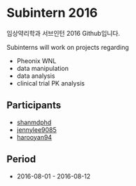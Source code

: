 # Subintern 2016
임상약리학과 서브인턴 2016 Github입니다.

Subinterns will work on projects regarding 
* Pheonix WNL
* data manipulation
* data analysis
* clinical trial PK analysis

## Participants
* [shanmdphd](https://github.com/shanmdphd)
* [jennylee9085](https://github.com/jennylee9085)
* [harooyan94](https://github.com/harooyan94)

## Period
* 2016-08-01 - 2016-08-12